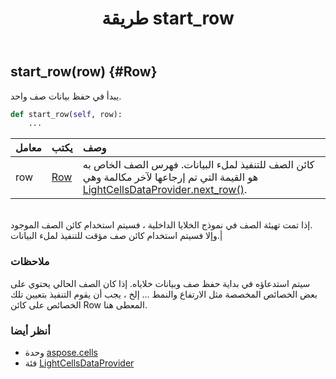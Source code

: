 ﻿---
title: طريقة start_row
second_title: Aspose.Cells for Python via .NET API المراجع
description:
type: docs
weight: 60
url: /ar/python-net/aspose.cells/lightcellsdataprovider/start_row/
is_root: false
---
##  start_row(row) {#Row}
يبدأ في حفظ بيانات صف واحد.



```python
def start_row(self, row):
    ...
```


| معامل| يكتب| وصف|
| :- | :- | :- |
| row | [Row](/cells/ar/python-net/aspose.cells/row) | كائن الصف للتنفيذ لملء البيانات. فهرس الصف الخاص به هو القيمة التي تم إرجاعها لآخر مكالمة وهي [LightCellsDataProvider.next_row()](/cells/ar/python-net/aspose.cells/lightcellsdataprovider/next_row).<br/>إذا تمت تهيئة الصف في نموذج الخلايا الداخلية ، فسيتم استخدام كائن الصف الموجود.<br/> وإلا فسيتم استخدام كائن صف مؤقت للتنفيذ لملء البيانات.|
###  ملاحظات

سيتم استدعاؤه في بداية حفظ صف وبيانات خلاياه.
إذا كان الصف الحالي يحتوي على بعض الخصائص المخصصة مثل الارتفاع والنمط ... إلخ ،
يجب أن يقوم التنفيذ بتعيين تلك الخصائص على كائن Row المعطى هنا.


###  أنظر أيضا
* وحدة [aspose.cells](../../)
* فئة [LightCellsDataProvider](/cells/ar/python-net/aspose.cells/lightcellsdataprovider)
